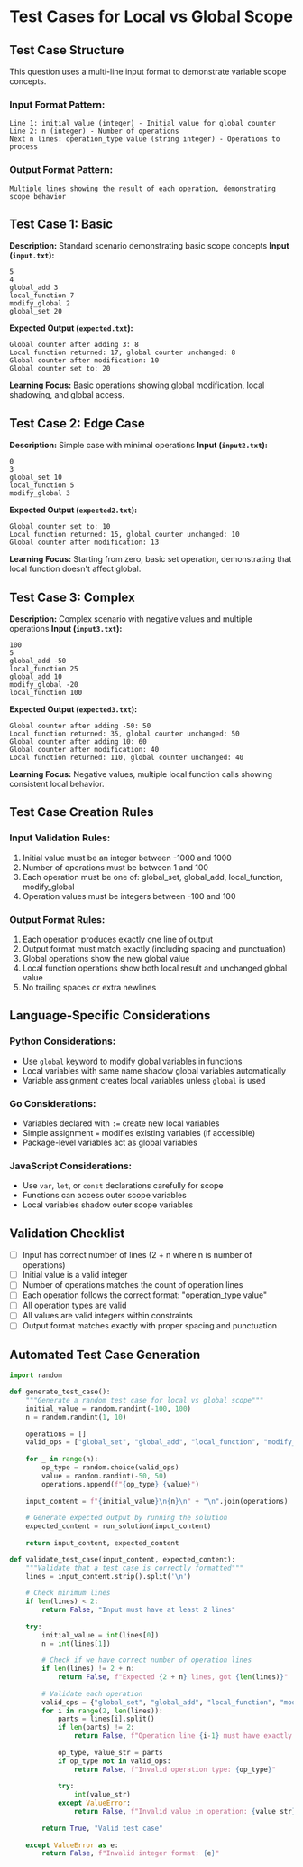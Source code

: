 # Test Cases for Local vs Global Scope

## Test Case Structure
This question uses a multi-line input format to demonstrate variable scope concepts.

### Input Format Pattern:
```
Line 1: initial_value (integer) - Initial value for global counter
Line 2: n (integer) - Number of operations
Next n lines: operation_type value (string integer) - Operations to process
```

### Output Format Pattern:
```
Multiple lines showing the result of each operation, demonstrating scope behavior
```

## Test Case 1: Basic
**Description:** Standard scenario demonstrating basic scope concepts
**Input (`input.txt`):**
```
5
4
global_add 3
local_function 7
modify_global 2
global_set 20
```
**Expected Output (`expected.txt`):**
```
Global counter after adding 3: 8
Local function returned: 17, global counter unchanged: 8
Global counter after modification: 10
Global counter set to: 20
```
**Learning Focus:** Basic operations showing global modification, local shadowing, and global access.

## Test Case 2: Edge Case
**Description:** Simple case with minimal operations
**Input (`input2.txt`):**
```
0
3
global_set 10
local_function 5
modify_global 3
```
**Expected Output (`expected2.txt`):**
```
Global counter set to: 10
Local function returned: 15, global counter unchanged: 10
Global counter after modification: 13
```
**Learning Focus:** Starting from zero, basic set operation, demonstrating that local function doesn't affect global.

## Test Case 3: Complex
**Description:** Complex scenario with negative values and multiple operations
**Input (`input3.txt`):**
```
100
5
global_add -50
local_function 25
global_add 10
modify_global -20
local_function 100
```
**Expected Output (`expected3.txt`):**
```
Global counter after adding -50: 50
Local function returned: 35, global counter unchanged: 50
Global counter after adding 10: 60
Global counter after modification: 40
Local function returned: 110, global counter unchanged: 40
```
**Learning Focus:** Negative values, multiple local function calls showing consistent local behavior.

## Test Case Creation Rules
### Input Validation Rules:
1. Initial value must be an integer between -1000 and 1000
2. Number of operations must be between 1 and 100
3. Each operation must be one of: global_set, global_add, local_function, modify_global
4. Operation values must be integers between -100 and 100

### Output Format Rules:
1. Each operation produces exactly one line of output
2. Output format must match exactly (including spacing and punctuation)
3. Global operations show the new global value
4. Local function operations show both local result and unchanged global value
5. No trailing spaces or extra newlines

## Language-Specific Considerations
### Python Considerations:
- Use `global` keyword to modify global variables in functions
- Local variables with same name shadow global variables automatically
- Variable assignment creates local variables unless `global` is used

### Go Considerations:
- Variables declared with `:=` create new local variables
- Simple assignment `=` modifies existing variables (if accessible)
- Package-level variables act as global variables

### JavaScript Considerations:
- Use `var`, `let`, or `const` declarations carefully for scope
- Functions can access outer scope variables
- Local variables shadow outer scope variables

## Validation Checklist
- [ ] Input has correct number of lines (2 + n where n is number of operations)
- [ ] Initial value is a valid integer
- [ ] Number of operations matches the count of operation lines
- [ ] Each operation follows the correct format: "operation_type value"
- [ ] All operation types are valid
- [ ] All values are valid integers within constraints
- [ ] Output format matches exactly with proper spacing and punctuation

## Automated Test Case Generation
```python
import random

def generate_test_case():
    """Generate a random test case for local vs global scope"""
    initial_value = random.randint(-100, 100)
    n = random.randint(1, 10)
    
    operations = []
    valid_ops = ["global_set", "global_add", "local_function", "modify_global"]
    
    for _ in range(n):
        op_type = random.choice(valid_ops)
        value = random.randint(-50, 50)
        operations.append(f"{op_type} {value}")
    
    input_content = f"{initial_value}\n{n}\n" + "\n".join(operations)
    
    # Generate expected output by running the solution
    expected_content = run_solution(input_content)
    
    return input_content, expected_content

def validate_test_case(input_content, expected_content):
    """Validate that a test case is correctly formatted"""
    lines = input_content.strip().split('\n')
    
    # Check minimum lines
    if len(lines) < 2:
        return False, "Input must have at least 2 lines"
    
    try:
        initial_value = int(lines[0])
        n = int(lines[1])
        
        # Check if we have correct number of operation lines
        if len(lines) != 2 + n:
            return False, f"Expected {2 + n} lines, got {len(lines)}"
        
        # Validate each operation
        valid_ops = {"global_set", "global_add", "local_function", "modify_global"}
        for i in range(2, len(lines)):
            parts = lines[i].split()
            if len(parts) != 2:
                return False, f"Operation line {i-1} must have exactly 2 parts"
            
            op_type, value_str = parts
            if op_type not in valid_ops:
                return False, f"Invalid operation type: {op_type}"
            
            try:
                int(value_str)
            except ValueError:
                return False, f"Invalid value in operation: {value_str}"
        
        return True, "Valid test case"
        
    except ValueError as e:
        return False, f"Invalid integer format: {e}"
```
